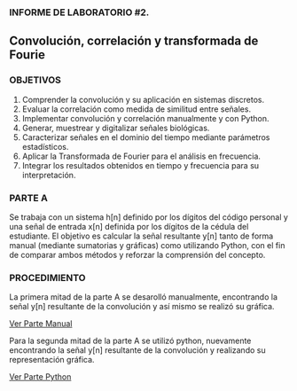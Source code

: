 ### INFORME DE LABORATORIO #2.
Convolución, correlación y transformada de Fourie
---------------
### OBJETIVOS
1. Comprender la convolución y su aplicación en sistemas discretos.
2. Evaluar la correlación como medida de similitud entre señales.
3. Implementar convolución y correlación manualmente y con Python.
4. Generar, muestrear y digitalizar señales biológicas.
5. Caracterizar señales en el dominio del tiempo mediante parámetros estadísticos.
6. Aplicar la Transformada de Fourier para el análisis en frecuencia.
7. Integrar los resultados obtenidos en tiempo y frecuencia para su interpretación.

### PARTE A
Se trabaja con un sistema h[n] definido por los dígitos del código personal y una señal de entrada x[n] definida por los dígitos de la cédula del estudiante. El objetivo es calcular la señal resultante y[n] tanto de forma manual (mediante sumatorias y gráficas) como utilizando Python, con el fin de comparar ambos métodos y reforzar la comprensión del concepto.

### PROCEDIMIENTO 
La primera mitad de la parte A se desarolló manualmente, encontrando la señal y[n] resultante de la convolución y así mismo se realizó su gráfica. 

[Ver Parte Manual](https://github.com/TomasCobos-rgb/INFORME-2-LAB-SE-ALES-/blob/main/PARTE%20A.1/DESARROLLO%20A.1/.md)

Para la segunda mitad de la parte A se utilizó python, nuevamente encontrando la señal y[n] resultante de la convolución y realizando su representación gráfica.

[Ver Parte Python](https://github.com/TomasCobos-rgb/INFORME-2-LAB-SE-ALES-/blob/main/PARTE%20A.2/.md#parte-python)


